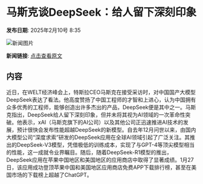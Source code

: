 # 马斯克谈DeepSeek：给人留下深刻印象

**发布日期**: 2025年2月10号 8:35

![新闻图片](https://pic.chinaz.com/picmap/201811151621146809_84.jpg)

**新闻链接**: [点击查看原文](https://www.aibase.com/zh/news/15188)

## 内容

近日，在WELT经济峰会上，特斯拉CEO马斯克在接受采访时，对中国国产大模型DeepSeek表达了看法。他高度赞扬了中国工程师的才智和上进心，认为中国拥有众多优秀的工程师，能够创造出许多杰出的产品，DeepSeek便是其中之一。马斯克指出，DeepSeek给人留下深刻印象，但并未将其视为AI领域的一次革命性突破。他表示，xAI（马斯克旗下的AI公司）以及其他公司正迅速推进AI技术的发展，预计很快会发布性能超越DeepSeek的新模型。自去年12月问世以来，由国内大模型公司“深度求索”研发的DeepSeek应用在全球AI领域引起了广泛关注。其推出的DeepSeek-V3模型，凭借极低的训练成本，实现了与GPT-4等顶尖模型相当的性能，这一成就令业界瞩目。随后，随着DeepSeek-R1模型的推出，DeepSeek应用在苹果中国地区和美国地区的应用商店中取得了显著成绩。1月27日，该应用成功登顶苹果中国和美国地区应用商店免费APP下载排行榜，甚至在美国市场的下载榜上超越了ChatGPT。
